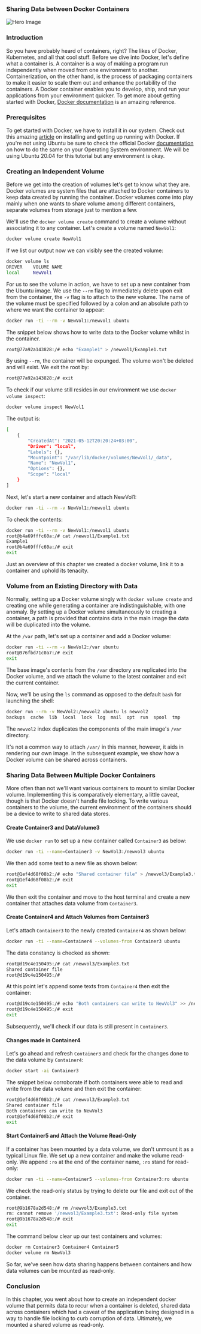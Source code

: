 ### Sharing Data between Docker Containers
![Hero Image](/engineering-education/sharing-data-between-docker-containers/hero.jpg)


### Introduction
So you have probably heard of containers, right? The likes of Docker, Kubernetes, and all that cool stuff. Before we dive into Docker, let's define what a container is. A container is a way of making a program run independently when moved from one environment to another. Containerization, on the other hand, is the process of packaging containers to make it easier to scale them out and enhance the portability of the containers. A Docker container enables you to develop, ship, and run your applications from your environment quicker. To get more about getting started with Docker, [Docker documentation](https://docs.docker.com/get-started/overview/) is an amazing reference.

### Prerequisites
To get started with Docker, we have to install it in our system.
Check out this amazing [article](https://www.section.io/engineering-education/getting-started-with-docker/) on installing and getting up running with Docker. If you're not using Ubuntu be sure to check the official Docker [documentation](https://docs.docker.com/engine/install/) on how to do the same on your Operating System environment.
We will be using Ubuntu 20.04 for this tutorial but any environment is okay.

### Creating an Independent Volume
Before we get into the creation of volumes let's get to know what they are. Docker volumes are system files that are attached to Docker containers to keep data created by running the container. Docker volumes come into play mainly when one wants to share volume among different containers, separate volumes from storage just to mention a few.

We'll use the `docker volume create` command to create a volume without associating it to any container.
Let's create a volume named `NewVol1`:

```bash
docker volume create NewVol1
```

If we list our output now we can visibly see the created volume:

```bash
docker volume ls
DRIVER    VOLUME NAME
local     NewVol1
```

For us to see the volume in action, we have to set up a new container from the Ubuntu image. We use the `--rm` flag to immediately delete upon exit from the container, the `-v` flag is to attach to the new volume. The name of the volume must be specified followed by a colon and an absolute path to where we want the container to appear:

```bash
docker run -ti --rm -v NewVol1:/newvol1 ubuntu
```

The snippet below shows how to write data to the Docker volume whilst in the container.

```bash
root@77a92a143828:/# echo "Example1" > /newvol1/Example1.txt
```

By using `--rm`, the container will be expunged. The volume won't be deleted and will exist.
We exit the root by:

```bash
root@77a92a143828:/# exit
```

To check if our volume still resides in our environment we use `docker volume inspect`:

```bash
docker volume inspect NewVol1
```

The output is:

```bash
[
    {
        "CreatedAt": "2021-05-12T20:20:24+03:00",
        "Driver": "local",
        "Labels": {},
        "Mountpoint": "/var/lib/docker/volumes/NewVol1/_data",
        "Name": "NewVol1",
        "Options": {},
        "Scope": "local"
    }
]
```
Next, let's start a new container and attach NewVol1:

```bash
docker run -ti --rm -v NewVol1:/newvol1 ubuntu
```

To check the contents:

```bash
docker run -ti --rm -v NewVol1:/newvol1 ubuntu
root@b4a69fffc60a:/# cat /newvol1/Example1.txt
Example1
root@b4a69fffc60a:/# exit
exit
```

Just an overview of this chapter we created a docker volume, link it to a container and uphold its tenacity.

### Volume from an Existing Directory with Data
Normally, setting up a Docker volume singly with `docker volume create` and creating one while generating a container are indistinguishable, with one anomaly. By setting up a Docker volume simultaneously to creating a container, a path is provided that contains data in the main image the data will be duplicated into the volume.

At the `/var` path, let's set up a container and add a Docker volume:

```bash
docker run -ti --rm -v NewVol2:/var ubuntu
root@976fbd71c0a7:/# exit
exit
```

The base image's contents from the `/var` directory are replicated into the Docker volume, and we attach the volume to the latest container and exit the current container.

Now, we'll be using the `ls` command as opposed to the default `bash` for launching the shell:

```bash
docker run --rm -v NewVol2:/newvol2 ubuntu ls newvol2
backups  cache	lib  local  lock  log  mail  opt  run  spool  tmp
```

The `newvol2` index duplicates the components of the main image's `/var` directory.

It's not a common way to attach `/var/` in this manner, however, it aids in rendering our own image. In the subsequent example, we show how a Docker volume can be shared across containers.

### Sharing Data Between Multiple Docker Containers
More often than not we'll want various containers to mount to similar Docker volume. Implementing this is comparatively elementary, a little caveat, though is that Docker doesn't handle file locking. To write various containers to the volume, the current environment of the containers should be a device to write to shared data stores.

#### Create Container3 and DataVolume3
We use `docker run` to set up a new container called `Container3` as below:

```bash
docker run -ti --name=Container3 -v NewVol3:/newvol3 ubuntu
```

We then add some text to a new file as shown below:

```bash
root@1ef4d68f08b2:/# echo "Shared container file" > /newvol3/Example3.txt
root@1ef4d68f08b2:/# exit
exit
```

We then exit the container and move to the host terminal and create a new container that attaches data volume from `Container3`.

#### Create Container4 and Attach Volumes from Container3
Let's attach `Container3` to the newly created `Container4` as shown below:

```bash
docker run -ti --name=Container4 --volumes-from Container3 ubuntu
```

The data constancy is checked as shown:

```bash
root@d19c4e150495:/# cat /newvol3/Example3.txt
Shared container file
root@d19c4e150495:/#
```

At this point let's append some texts from `Container4` then exit the container:

```bash
root@d19c4e150495:/# echo "Both containers can write to NewVol3" >> /newvol3/Example3.txt
root@d19c4e150495:/# exit
exit
```

Subsequently, we'll check if our data is still present in `Container3`.

#### Changes made in Container4
Let's go ahead and refresh `Container3` and check for the changes done to the data volume by `Container4`:

```bash
docker start -ai Container3
```

The snippet below corroborate if both containers were able to read and write from the data volume and then exit the container:

```bash
root@1ef4d68f08b2:/# cat /newvol3/Example3.txt
Shared container file
Both containers can write to NewVol3
root@1ef4d68f08b2:/# exit
exit
```

#### Start Container5 and Attach the Volume Read-Only
If a container has been mounted by a data volume, we don't unmount it as a typical Linux file. We set up a new container and make the volume read-only. We append `:ro` at the end of the container name, `:ro` stand for read-only:

```bash
docker run -ti --name=Container5 --volumes-from Container3:ro ubuntu
```

We check the read-only status by trying to delete our file and exit out of the container.

```bash
root@9b1678a2d548:/# rm /newvol3/Example3.txt
rm: cannot remove '/newvol3/Example3.txt': Read-only file system
root@9b1678a2d548:/# exit
exit
```

The command below clear up our test containers and volumes:

```bash
docker rm Container3 Container4 Container5
docker volume rm NewVol3
```

So far, we've seen how data sharing happens between containers and how data volumes can be mounted as read-only.

### Conclusion
In this chapter, you went about how to create an independent docker volume that permits data to recur when a container is deleted, shared data across containers which had a caveat of the application being designed in a way to handle file locking to curb corruption of data. Ultimately, we mounted a shared volume as read-only.

